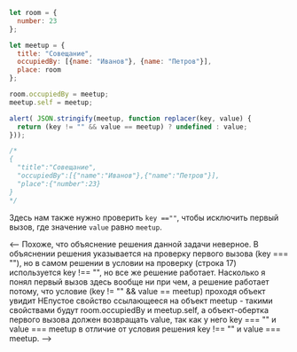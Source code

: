 
```js run
let room = {
  number: 23
};

let meetup = {
  title: "Совещание",
  occupiedBy: [{name: "Иванов"}, {name: "Петров"}],
  place: room
};

room.occupiedBy = meetup;
meetup.self = meetup;

alert( JSON.stringify(meetup, function replacer(key, value) {
  return (key != "" && value == meetup) ? undefined : value;
}));

/* 
{
  "title":"Совещание",
  "occupiedBy":[{"name":"Иванов"},{"name":"Петров"}],
  "place":{"number":23}
}
*/
```

Здесь нам также нужно проверить `key ==""`, чтобы исключить первый вызов, где значение `value` равно `meetup`.

<-- Похоже, что объяснение решения данной задачи неверное. В объяснении решения указывается на проверку первого вызова (key === ""), но в самом решении в условии на проверку (строка 17) используется key !== "", но все же решение работает. Насколько я понял первый вызов здесь вообще ни при чем, а решение работает потому, что условие (key != "" && value == meetup) проходя объект увидит НЕпустое свойство ссылающееся на объект meetup - такими свойствами будут room.occupiedBy и meetup.self, а объект-обертка первого вызова должен возвращать value, так как у него key === "" и value === meetup в отличие от условия решения key !== "" и value === meetup. -->
